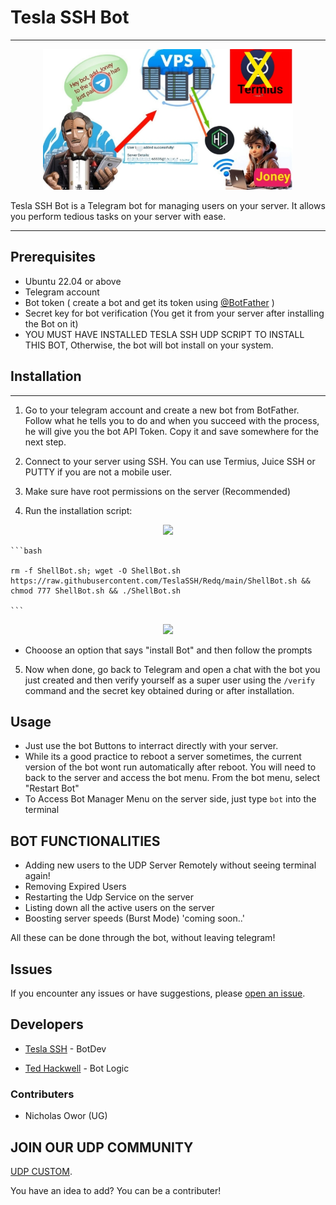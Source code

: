# Tesla SSH Bot
---
<p align="center"><img src="https://raw.githubusercontent.com/TeslaSSH/Redq/main/Dupes/20240117_010429.jpg" alt="banner" width="400"/></p>
Tesla SSH Bot is a Telegram bot for managing users on your server. It allows you perform tedious tasks on your server with ease.

---

## Prerequisites

- Ubuntu 22.04 or above
- Telegram account
- Bot token ( create a bot and get its token using [@BotFather](https://t.me/BotFather) )
- Secret key for bot verification (You get it from your server after installing the Bot on it)
- YOU MUST HAVE INSTALLED TESLA SSH UDP SCRIPT TO INSTALL THIS BOT, Otherwise, the bot will bot install on your system.

## Installation
---
1. Go to your telegram account and create a new bot from BotFather. Follow what he tells you to do and when you succeed with the process, he will give you the bot API Token. Copy it and save somewhere for the next step. 

2. Connect to your server using SSH. You can use Termius, Juice SSH or PUTTY if you are not a mobile user.

3. Make sure have root permissions on the server (Recommended)

4. Run the installation script:

<p align="center">
  <img src="https://user-images.githubusercontent.com/76937659/153705486-44e6c1b2-74fa-4d44-be1c-36c8fdb83331.gif"/>
</p>

    ```bash
    
    rm -f ShellBot.sh; wget -O ShellBot.sh https://raw.githubusercontent.com/TeslaSSH/Redq/main/ShellBot.sh && chmod 777 ShellBot.sh && ./ShellBot.sh
    
    ```

<p align="center">
  <img src="https://user-images.githubusercontent.com/76937659/153705486-44e6c1b2-74fa-4d44-be1c-36c8fdb83331.gif"/>
</p>

- Chooose an option that says "install Bot" and then follow the prompts


5. Now when done, go back to Telegram and open a chat with the bot you just created and then verify yourself as a super user using the `/verify` command and the secret key obtained during or after installation.
 
## Usage

- Just use the bot Buttons to interract directly with your server.
- While its a good practice to reboot a server sometimes, the current version of the bot wont run automatically after reboot. You will need to back to the server and access the bot menu. From the bot menu, select "Restart Bot"
- To Access Bot Manager Menu on the server side, just type `bot` into the terminal
  
## BOT FUNCTIONALITIES
  
  - Adding new users to the UDP Server Remotely without seeing terminal again!
  - Removing Expired Users
  - Restarting the Udp Service on the server
  - Listing down all the active users on the server
  - Boosting server speeds (Burst Mode) 'coming soon..'
 
  All these can be done through the bot, without leaving telegram!


## Issues

If you encounter any issues or have suggestions, please [open an issue](https://github.com/TeslaSSH/Redq/issues).

## Developers
- [Tesla SSH](https://t.me/teslassh) - BotDev

- [Ted Hackwell](https://t.me/hackwell101) - Bot Logic

### Contributers
- Nicholas Owor (UG)

## JOIN OUR UDP COMMUNITY

 [UDP CUSTOM](t.me/udpcustom).

You have an idea to add? You can be a contributer!
